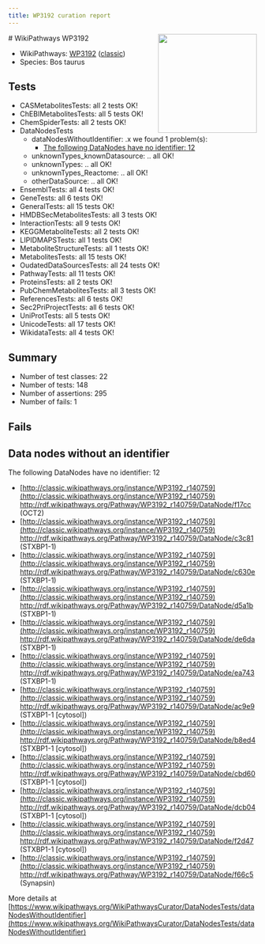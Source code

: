 ```yaml
---
title: WP3192 curation report
---
```


<img style="float: right; width: 200px" src="https://upload.wikimedia.org/wikipedia/commons/thumb/8/83/Wplogo_with_text_500.png/640px-Wplogo_with_text_500.png" />
# WikiPathways WP3192

* WikiPathways: [WP3192](https://wikipathways.org/pathways/WP3192) ([classic](https://classic.wikipathways.org/instance/WP3192))
* Species: Bos taurus
## Tests
* CASMetabolitesTests: all 2 tests OK!
* ChEBIMetabolitesTests: all 5 tests OK!
* ChemSpiderTests: all 2 tests OK!
* DataNodesTests
    * dataNodesWithoutIdentifier: .x we found 1 problem(s):
        * [The following DataNodes have no identifier: 12](#8792c492)
    * unknownTypes_knownDatasource: .. all OK!
    * unknownTypes: .. all OK!
    * unknownTypes_Reactome: .. all OK!
    * otherDataSource: .. all OK!
* EnsemblTests: all 4 tests OK!
* GeneTests: all 6 tests OK!
* GeneralTests: all 15 tests OK!
* HMDBSecMetabolitesTests: all 3 tests OK!
* InteractionTests: all 9 tests OK!
* KEGGMetaboliteTests: all 2 tests OK!
* LIPIDMAPSTests: all 1 tests OK!
* MetaboliteStructureTests: all 1 tests OK!
* MetabolitesTests: all 15 tests OK!
* OudatedDataSourcesTests: all 24 tests OK!
* PathwayTests: all 11 tests OK!
* ProteinsTests: all 2 tests OK!
* PubChemMetabolitesTests: all 3 tests OK!
* ReferencesTests: all 6 tests OK!
* Sec2PriProjectTests: all 6 tests OK!
* UniProtTests: all 5 tests OK!
* UnicodeTests: all 17 tests OK!
* WikidataTests: all 4 tests OK!


## Summary

* Number of test classes: 22
* Number of tests: 148
* Number of assertions: 295
* Number of fails: 1

## Fails

<a name="8792c492" />

## Data nodes without an identifier

The following DataNodes have no identifier: 12

* [http://classic.wikipathways.org/instance/WP3192_r140759](http://classic.wikipathways.org/instance/WP3192_r140759) http://rdf.wikipathways.org/Pathway/WP3192_r140759/DataNode/f17cc (OCT2)
* [http://classic.wikipathways.org/instance/WP3192_r140759](http://classic.wikipathways.org/instance/WP3192_r140759) http://rdf.wikipathways.org/Pathway/WP3192_r140759/DataNode/c3c81 (STXBP1-1)
* [http://classic.wikipathways.org/instance/WP3192_r140759](http://classic.wikipathways.org/instance/WP3192_r140759) http://rdf.wikipathways.org/Pathway/WP3192_r140759/DataNode/c630e (STXBP1-1)
* [http://classic.wikipathways.org/instance/WP3192_r140759](http://classic.wikipathways.org/instance/WP3192_r140759) http://rdf.wikipathways.org/Pathway/WP3192_r140759/DataNode/d5a1b (STXBP1-1)
* [http://classic.wikipathways.org/instance/WP3192_r140759](http://classic.wikipathways.org/instance/WP3192_r140759) http://rdf.wikipathways.org/Pathway/WP3192_r140759/DataNode/de6da (STXBP1-1)
* [http://classic.wikipathways.org/instance/WP3192_r140759](http://classic.wikipathways.org/instance/WP3192_r140759) http://rdf.wikipathways.org/Pathway/WP3192_r140759/DataNode/ea743 (STXBP1-1)
* [http://classic.wikipathways.org/instance/WP3192_r140759](http://classic.wikipathways.org/instance/WP3192_r140759) http://rdf.wikipathways.org/Pathway/WP3192_r140759/DataNode/ac9e9 (STXBP1-1 [cytosol])
* [http://classic.wikipathways.org/instance/WP3192_r140759](http://classic.wikipathways.org/instance/WP3192_r140759) http://rdf.wikipathways.org/Pathway/WP3192_r140759/DataNode/b8ed4 (STXBP1-1 [cytosol])
* [http://classic.wikipathways.org/instance/WP3192_r140759](http://classic.wikipathways.org/instance/WP3192_r140759) http://rdf.wikipathways.org/Pathway/WP3192_r140759/DataNode/cbd60 (STXBP1-1 [cytosol])
* [http://classic.wikipathways.org/instance/WP3192_r140759](http://classic.wikipathways.org/instance/WP3192_r140759) http://rdf.wikipathways.org/Pathway/WP3192_r140759/DataNode/dcb04 (STXBP1-1 [cytosol])
* [http://classic.wikipathways.org/instance/WP3192_r140759](http://classic.wikipathways.org/instance/WP3192_r140759) http://rdf.wikipathways.org/Pathway/WP3192_r140759/DataNode/f2d47 (STXBP1-1 [cytosol])
* [http://classic.wikipathways.org/instance/WP3192_r140759](http://classic.wikipathways.org/instance/WP3192_r140759) http://rdf.wikipathways.org/Pathway/WP3192_r140759/DataNode/f66c5 (Synapsin)


More details at [https://www.wikipathways.org/WikiPathwaysCurator/DataNodesTests/dataNodesWithoutIdentifier](https://www.wikipathways.org/WikiPathwaysCurator/DataNodesTests/dataNodesWithoutIdentifier)


